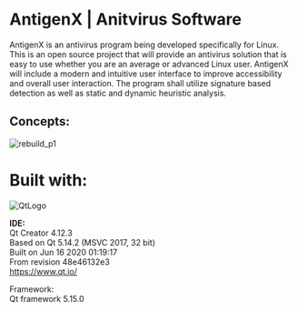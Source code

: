 # AntigenX | Anitvirus Software  
     
AntigenX is an antivirus program being developed specifically for Linux. This is an open source project that will provide an antivirus solution that is easy to use whether you are an average or advanced Linux user. AntigenX will include a modern and intuitive user interface to improve accessibility and overall user interaction. The program shall utilize signature based detection as well as static and dynamic heuristic analysis.       

## Concepts:  
![rebuild_p1](https://user-images.githubusercontent.com/22214754/182034946-a3bb0678-7e9d-42fc-bf11-10c12108f67c.gif)   

# Built with:  

![QtLogo](https://user-images.githubusercontent.com/22214754/179895211-d52559ab-35df-4fcc-bf69-7377739330d4.png)  

**IDE:**  
Qt Creator 4.12.3  
Based on Qt 5.14.2 (MSVC 2017, 32 bit)  
Built on Jun 16 2020 01:19:17  
From revision 48e46132e3  
https://www.qt.io/ 

Framework:  
Qt framework 5.15.0  

